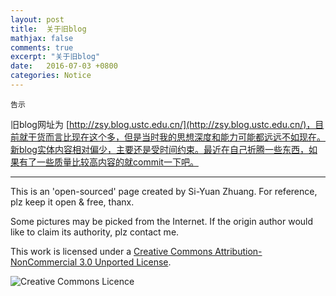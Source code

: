 ```yaml
---
layout: post
title:  关于旧blog
mathjax: false
comments: true
excerpt: "关于旧blog"
date:   2016-07-03 +0800
categories: Notice
---
```


`告示` 

旧blog网址为 [http://zsy.blog.ustc.edu.cn/](http://zsy.blog.ustc.edu.cn/)，目前就干货而言比现在这个多，但是当时我的思想深度和能力可能都远远不如现在。新blog实体内容相对偏少，主要还是受时间约束。最近在自己折腾一些东西，如果有了一些质量比较高内容的就commit一下吧。

---

This is an 'open-sourced' page created by Si-Yuan Zhuang. For reference, plz keep it open & free, thanx.

Some pictures may be picked from the Internet. If the origin author would like to claim its authority, plz contact me.

This work is licensed under a [Creative Commons Attribution-NonCommercial 3.0 Unported License](http://creativecommons.org/licenses/by-nc/3.0/).

![Creative Commons Licence](https://i.creativecommons.org/l/by-nc/3.0/88x31.png)

